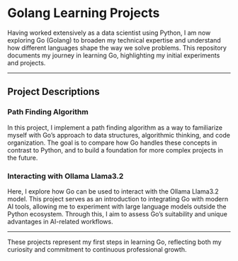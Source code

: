 # Golang Learning Projects

Having worked extensively as a data scientist using Python, I am now exploring Go (Golang) to broaden my technical expertise and understand how different languages shape the way we solve problems. This repository documents my journey in learning Go, highlighting my initial experiments and projects.

---

## Project Descriptions

### Path Finding Algorithm

In this project, I implement a path finding algorithm as a way to familiarize myself with Go’s approach to data structures, algorithmic thinking, and code organization. The goal is to compare how Go handles these concepts in contrast to Python, and to build a foundation for more complex projects in the future.

### Interacting with Ollama Llama3.2

Here, I explore how Go can be used to interact with the Ollama Llama3.2 model. This project serves as an introduction to integrating Go with modern AI tools, allowing me to experiment with large language models outside the Python ecosystem. Through this, I aim to assess Go’s suitability and unique advantages in AI-related workflows.

---

These projects represent my first steps in learning Go, reflecting both my curiosity and commitment to continuous professional growth.
